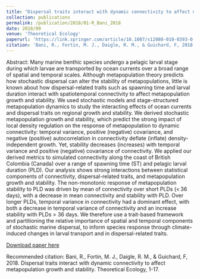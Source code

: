 ```yaml
---
title: "Dispersal traits interact with dynamic connectivity to affect metapopulation growth and stability"
collection: publications
permalink: /publication/2018/01-R_Bani_2018
date: 2018/09
venue: 'Theoretical Ecology'
paperurl: 'https://link.springer.com/article/10.1007/s12080-018-0393-0'
citation: 'Bani, R., Fortin, M. J., Daigle, R. M., & Guichard, F, 2018. Dispersal traits interact with dynamic connectivity to affect metapopulation growth and stability. Theoretical Ecology, 1-17.'
---
```

Abstract: Many marine benthic species undergo a pelagic larval stage during which larvae are transported by ocean currents over a broad range of spatial and temporal scales. Although metapopulation theory predicts how stochastic dispersal can alter the stability of metapopulations, little is known about how dispersal-related traits such as spawning time and larval duration interact with spatiotemporal connectivity to affect metapopulation growth and stability. We used stochastic models and stage-structured metapopulation dynamics to study the interacting effects of ocean currents and dispersal traits on regional growth and stability. We derived stochastic metapopulation growth and stability, which predict the strong impact of local density regulation on the response of metapopulation to dynamic connectivity: temporal variance, positive (negative) covariance, and negative (positive) autocorrelation in connectivity deflate (inflate) density-independent growth. Yet, stability decreases (increases) with temporal variance and positive (negative) covariance of connectivity. We applied our derived metrics to simulated connectivity along the coast of British Colombia (Canada) over a range of spawning time (ST) and pelagic larval duration (PLD). Our analysis shows strong interactions between statistical components of connectivity, dispersal-related traits, and metapopulation growth and stability. The non-monotonic response of metapopulation stability to PLD was driven by mean of connectivity over short PLDs (< 36 days), with a decrease in mean connectivity and stability with PLD. Over longer PLDs, temporal variance in connectivity had a dominant effect, with both a decrease in temporal variance of connectivity and an increase stability with PLDs > 36 days. We therefore use a trait-based framework and partitioning the relative importance of spatial and temporal components of stochastic marine dispersal, to inform species response through climate-induced changes in larval transport and in dispersal-related traits.

[Download paper here](https://link.springer.com/article/10.1007/s12080-018-0393-0)

Recommended citation: Bani, R., Fortin, M. J., Daigle, R. M., & Guichard, F, 2018. Dispersal traits interact with dynamic connectivity to affect metapopulation growth and stability. Theoretical Ecology, 1-17.
